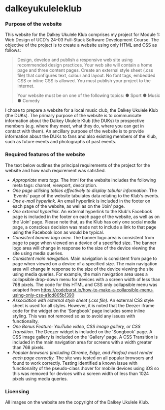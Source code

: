 # dalkeyukuleleklub

### Purpose of the website
This website for the Dalkey Ukulele Klub comprises my project for Module 1: Web Design of UCD's 24-03 Full-Stack Software Development Course. The objective of the project is to create a website using only HTML and CSS as follows:


> Design, develop and publish a responsive web site using recommended design practices. Your web site will contain a home page and three content pages. Create an external style sheet (.css file) that configures text, colour and layout. No font tags, embedded CSS or inline CSS is allowed. You must publish your project to the Internet.
>
> Your website must be on one of the following topics:
> ● Sport
> ● Music
> ● Comedy

I chose to prepare a website for a local music club, the Dalkey Ukulele Klub (the DUKs). The primary purpose of the website is to communicate information about the Dalkey Ukulele Klub (the DUKs) to prospective members (e.g. where they meet, what they do, where you can get in contact with them). An ancillary purpose of the website is to provide information about the DUKs to fans and also existing members of the Klub, such as future events and photographs of past events.

### Required features of the website
The text below outlines the principal requirements of the project for the website and how each requirement was satisfied.
- *Appropriate meta tags.* The html for the website includes the following meta tags: charset, viewport, description.
- *One page utilising tables effectively to display tabular information.* The 'Events' page of the website tabulates data relating to the Klub's events.
- *One e-mail hyperlink.* An email hyperlink is included in the footer on each page of the website, as well as on the 'Join' page.
- *One external hyperlink.* An external hyperlink to the Klub's Facebook page is included in the footer on each page of the website, as well as on the 'Join' page. Please note that, as the Klub has only one social media page, a conscious decision was made not to include a link to that page using the Facebook icon as would be typical.
- *Consistent banner logo area.* The banner logo area is consistent from page to page when viewed on a device of a specified size. The banner logo area will change in response to the size of the device viewing the site using media queries.
- *Consistent main navigation.* Main navigation is consistent from page to page when viewed on a device of a specified size. The main navigation area will change in response to the size of the device viewing the site using media queries. For example, the main navigation area uses a collapsible drop-down menu for devices with a screen width of less than 768 pixels. The code for this HTML and CSS only collapsible menu was adapted from https://codeburst.io/how-to-make-a-collapsible-menu-using-only-css-a1cd805b1390
- *Association with external style sheet (.css file).* An external CSS style sheet is used for all styles. However, it is noted that the Deezer iframe code for the widget on the 'Songbook' page includes some inline styling. This was not removed so as to avoid any issues with functionality.
- *One Bonus Feature: YouTube video, CSS image gallery, or CSS Transition.* The Deezer widget is included on the 'Songbook' page. A CSS image gallery is included on the 'Gallery' page. A CSS Transition is included in the main navigation area for screens with a width greater than 768 pixels.
- *Popular browsers (including Chrome, Edge, and Firefox) must render each page correctly.* The site was tested on all popular browsers and found to work correctly. Testing identified a known issue with functionality of the pseudo-class :hover for mobile devices using iOS so this was removed for devices with a screen width of less than 1024 pixels using media queries.

### Licensing
All images on the website are the copyright of the Dalkey Ukulele Klub.
